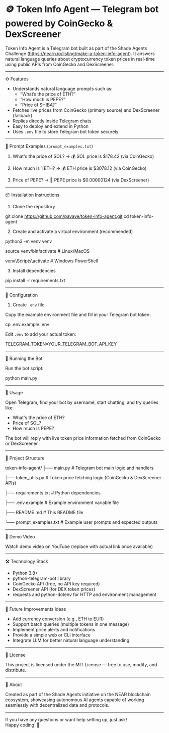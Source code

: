 # 🪙 Token Info Agent — Telegram bot powered by CoinGecko & DexScreener

Token Info Agent is a Telegram bot built as part of the Shade Agents Challenge (https://nearn.io/listing/make-a-token-info-agent). It answers natural language queries about cryptocurrency token prices in real-time using public APIs from CoinGecko and DexScreener.

---

⚙️ Features

- Understands natural language prompts such as:
  - “What’s the price of ETH?”
  - “How much is PEPE?”
  - “Price of SHIBA?”
- Fetches live prices from CoinGecko (primary source) and DexScreener (fallback)
- Replies directly inside Telegram chats
- Easy to deploy and extend in Python
- Uses `.env` file to store Telegram bot token securely

---

🧩 Prompt Examples (`prompt_examples.txt`)

1. What's the price of SOL?
→ 💰 SOL price is $178.42 (via CoinGecko)

2. How much is 1 ETH?
→ 💰 ETH price is $3078.12 (via CoinGecko)

3. Price of PEPE?
→ 💱 PEPE price is $0.00000124 (via DexScreener)

---

📦 Installation Instructions

1. Clone the repository

git clone https://github.com/pavave/token-info-agent.git
cd token-info-agent


2. Create and activate a virtual environment (recommended)

python3 -m venv venv

source venv/bin/activate # Linux/MacOS

venv\Scripts\activate # Windows PowerShell


3. Install dependencies

pip install -r requirements.txt


---

🔐 Configuration

1. Create `.env` file

Copy the example environment file and fill in your Telegram bot token:

cp .env.example .env


Edit `.env` to add your actual token:

TELEGRAM_TOKEN=YOUR_TELEGRAM_BOT_API_KEY


---

🚀 Running the Bot

Run the bot script:

python main.py


---

💬 Usage

Open Telegram, find your bot by username, start chatting, and try queries like:

- What's the price of ETH?
- Price of SOL?
- How much is PEPE?

The bot will reply with live token price information fetched from CoinGecko or DexScreener.

---

📁 Project Structure

token-info-agent/
├── main.py # Telegram bot main logic and handlers

├── token_utils.py # Token price fetching logic (CoinGecko & DexScreener APIs)

├── requirements.txt # Python dependencies

├── .env.example # Example environment variable file

├── README.md # This README file

└── prompt_examples.txt # Example user prompts and expected outputs


---

🎥 Demo Video

Watch demo video on YouTube (replace with actual link once available)

---

🛠 Technology Stack

- Python 3.8+
- python-telegram-bot library
- CoinGecko API (free, no API key required)
- DexScreener API (for DEX token prices)
- requests and python-dotenv for HTTP and environment management

---

🧠 Future Improvements Ideas

- Add currency conversion (e.g., ETH to EUR)
- Support batch queries (multiple tokens in one message)
- Implement price alerts and notifications
- Provide a simple web or CLI interface
- Integrate LLM for better natural language understanding

---

📜 License

This project is licensed under the MIT License — free to use, modify, and distribute.

---

🤖 About

Created as part of the Shade Agents initiative on the NEAR blockchain ecosystem, showcasing autonomous AI agents capable of working seamlessly with decentralized data and protocols.

---

If you have any questions or want help setting up, just ask!  
Happy coding! 🚀
